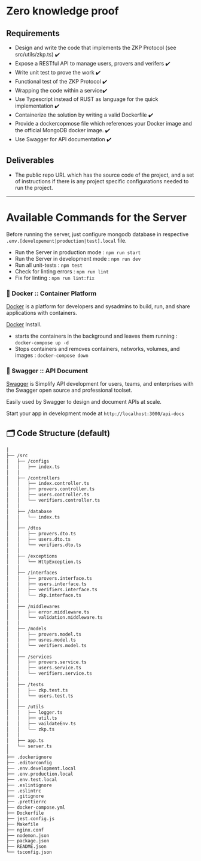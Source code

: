# Zero knowledge proof

## Requirements
* Design and write the code that implements the ZKP Protocol (see src/utils/zkp.ts) ✔️
* Expose a RESTful API to manage users, provers and verifers ✔️
* Write unit test to prove the work ✔️
* Functional test of the ZKP Protocol ✔️
* Wrapping the code within a service✔️
* Use Typescript instead of RUST as language for the quick implementation ✔️
* Containerize the solution by writing a valid Dockerfile ✔️
* Provide a dockercopmose file which references your Docker image and the official MongoDB docker image. ✔️
* Use Swagger for API documentation ✔️

## Deliverables
* The public repo URL which has the source code of the project, and a set of instructions if there is any project specific configurations needed to run the project.
---

# Available Commands for the Server
Before running the server, just configure mongodb database in respective `.env.[developement|production|test].local` file.
* Run the Server in production mode : `npm run start`
* Run the Server in development mode : `npm run dev`
* Run all unit-tests : `npm test`
* Check for linting errors : `npm run lint`
* Fix for linting : `npm run lint:fix`

### 🐳 Docker :: Container Platform

[Docker](https://docs.docker.com/) is a platform for developers and sysadmins to build, run, and share applications with containers.

[Docker](https://docs.docker.com/get-docker/) Install.

- starts the containers in the background and leaves them running : `docker-compose up -d`
- Stops containers and removes containers, networks, volumes, and images : `docker-compose down`

### 📗 Swagger :: API Document

[Swagger](https://swagger.io/) is Simplify API development for users, teams, and enterprises with the Swagger open source and professional toolset.

Easily used by Swagger to design and document APIs at scale.

Start your app in development mode at `http://localhost:3000/api-docs`

## 🗂 Code Structure (default)

```bash
│
├── /src
│   ├── /configs
│   │   ├── index.ts
│   │
│   ├── /controllers
│   │   ├── index.controller.ts
│   │   ├── provers.controller.ts
│   │   ├── users.controller.ts
│   │   └── verifiers.controller.ts
│   │
│   ├── /database
│   │   └── index.ts
│   │
│   ├── /dtos
│   │   ├── provers.dto.ts
│   │   ├── users.dto.ts
│   │   └── verifiers.dto.ts
│   │
│   ├── /exceptions
│   │   └── HttpException.ts
│   │
│   ├── /interfaces
│   │   ├── provers.interface.ts
│   │   ├── users.interface.ts
│   │   ├── verifiers.interface.ts
│   │   └── zkp.interface.ts
│   │
│   ├── /middlewares
│   │   ├── error.middleware.ts
│   │   └── validation.middleware.ts
│   │
│   ├── /models
│   │   ├── provers.model.ts
│   │   ├── usres.model.ts
│   │   └── verifiers.model.ts
│   │
│   ├── /services
│   │   ├── provers.service.ts
│   │   ├── users.service.ts
│   │   └── verifiers.service.ts
│   │
│   ├── /tests
│   │   ├── zkp.test.ts
│   │   └── users.test.ts
│   │
│   ├── /utils
│   │   ├── logger.ts
│   │   ├── util.ts
│   │   ├── vaildateEnv.ts
│   │   └── zkp.ts
│   │
│   ├── app.ts
│   └── server.ts
│
├── .dockerignore
├── .editorconfig
├── .env.development.local
├── .env.production.local
├── .env.test.local
├── .eslintignore
├── .eslintrc
├── .gitignore
├── .prettierrc
├── docker-compose.yml
├── Dockerfile
├── jest.config.js
├── Makefile
├── nginx.conf
├── nodemon.json
├── package.json
├── README.json
└── tsconfig.json
```
